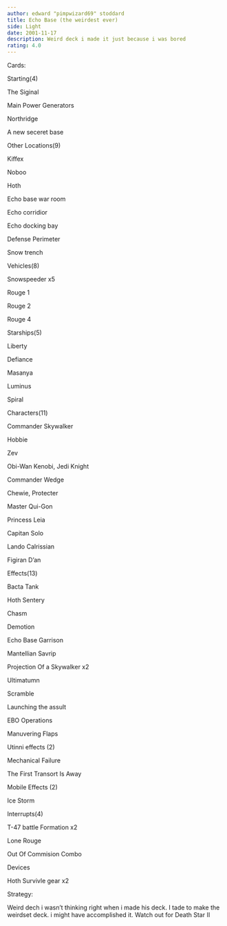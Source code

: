 ```yaml
---
author: edward "pimpwizard69" stoddard
title: Echo Base (the weirdest ever)
side: Light
date: 2001-11-17
description: Weird deck i made it just because i was bored
rating: 4.0
---
```

Cards: 

Starting(4)
 The Siginal
 Main Power Generators
 Northridge
 A new seceret base

Other Locations(9)
 Kiffex
 Noboo
 Hoth
 Echo base war room
 Echo corridior
 Echo docking bay
 Defense Perimeter
 Snow trench 

Vehicles(8)
 Snowspeeder x5
 Rouge 1
 Rouge 2
 Rouge 4

Starships(5)
 Liberty
 Defiance 
 Masanya
 Luminus
 Spiral

Characters(11)
 Commander Skywalker
 Hobbie
 Zev
 Obi-Wan Kenobi, Jedi Knight
 Commander Wedge
 Chewie, Protecter 
 Master Qui-Gon
 Princess Leia
 Capitan Solo
 Lando Calrissian
 Figiran D’an

Effects(13)
 Bacta Tank
 Hoth Sentery
 Chasm
 Demotion
 Echo Base Garrison
 Mantellian Savrip
 Projection Of a Skywalker x2
 Ultimatumn
 Scramble
 Launching the assult
 EBO Operations
 Manuvering Flaps

Utinni effects (2)
 Mechanical Failure
 The First Transort Is Away

Mobile Effects (2)
 Ice Storm

Interrupts(4)
 T-47 battle Formation x2
 Lone Rouge
 Out Of Commision Combo

Devices
 Hoth Survivle gear x2 

Strategy: 

Weird dech i wasn’t thinking right when i made his deck.  I tade to make the weirdset deck. i might have accomplished it. Watch out for Death Star II 